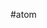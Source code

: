 #atom
<head>
    <meta http-equiv="Content-Type" content="text/html; charset=UTF-8" />
    <meta name='viewport' content='width=device-width, initial-scale=1, maximum-scale=1, user-scalable=yes' />
    <link rel="profile" href="http://gmpg.org/xfn/11" />
    <link rel="pingback" href="http://muhimhadiseler.org/xmlrpc.php" />
    <title>İyi İnanç</title>
    <script type="text/javascript">
Güzel varlık! Hasta yatıyorsun, yüreğimse
Yorgun ağlamaktan ve şimdiden bir korku
Doğuyor içime; fakat, fakat inanamıyorum
Öleceğine senin, sevdiğin sürece.
—Johann Christian Friedrich Hölderlin
</script>
</head>
